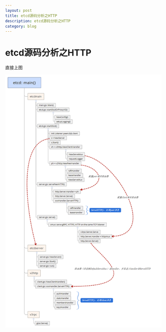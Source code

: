 ```yaml
---
layout: post
title: etcd源码分析之HTTP
description: etcd源码分析之HTTP
category: blog
---
```


# etcd源码分析之HTTP

直接上图

![](/images/2016-09-05-etcd-http/etcd_http.png)
